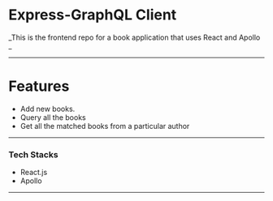 # Express-GraphQL Client

_This is the frontend repo for a book application that uses React and Apollo _

---

# Features

- Add new books.
- Query all the books
- Get all the matched books from a particular author

---

### Tech Stacks

- React.js
- Apollo

---
